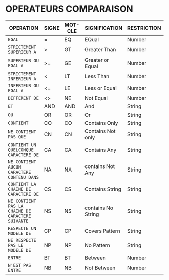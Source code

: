 # **OPERATEURS COMPARAISON**

| **OPERATION**                                     | **SIGNE** | **MOT-CLE** | **SIGNIFICATION**  | **RESTRICTION** |
| ------------------------------------------------- | --------- | ----------- | ------------------ | --------------- |
| `EGAL`                                            | =         | EQ          | EQual              | Number          |
| `STRICTEMENT SUPERIEUR A`                         | >         | GT          | Greater Than       | Number          |
| `SUPERIEUR OU EGAL A`                             | >=        | GE          | Greater or Equal   | Number          |
| `STRICTEMENT INFERIEUR A`                         | <         | LT          | Less Than          | Number          |
| `INFERIEUR OU EGAL A`                             | <=        | LE          | Less or Equal      | Number          |
| `DIFFERENT DE`                                    | <>        | NE          | Not Equal          | Number          |
| `ET`                                              | AND       | AND         | And                | String          |
| `OU`                                              | OR        | OR          | Or                 | String          |
| `CONTIENT`                                        | CO        | CO          | Contains Only      | String          |
| `NE CONTIENT PAS QUE`                             | CN        | CN          | Contains Not only  | String          |
| `CONTIENT UN QUELCONQUE CARACTERE DE`             | CA        | CA          | Contains Any       | String          |
| `NE CONTIENT AUCUN CARACTERE CONTENU DANS`        | NA        | NA          | contains Not Any   | String          |
| `CONTIENT LA CHAINE DE CARACTERE DE`              | CS        | CS          | Contains String    | String          |
| `NE CONTIENT PAS LA CHAINE DE CARACTERE SUIVANTE` | NS        | NS          | contains No String | String          |
| `RESPECTE UN MODELE DE`                           | CP        | CP          | Covers Pattern     | String          |
| `NE RESPECTE PAS LE MODELE DE`                    | NP        | NP          | No Pattern         | String          |
| `ENTRE`                                           | BT        | BT          | Between            | Number          |
| `N'EST PAS ENTRE`                                 | NB        | NB          | Not Between        | Number          |
